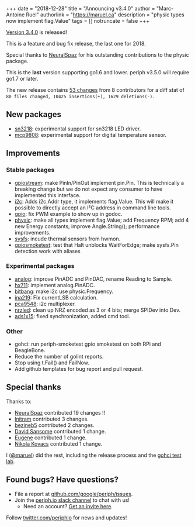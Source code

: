 +++
date = "2018-12-28"
title = "Announcing v3.4.0"
author = "Marc-Antoine Ruel"
authorlink = "https://maruel.ca"
description = "physic types now implement flag.Value"
tags = []
notruncate = false
+++

[Version 3.4.0](https://github.com/google/periph/releases/tag/v3.4.0) is
released!

This is a feature and bug fix release, the last one for 2018.

Special thanks to [NeuralSpaz](https://github.com/NeuralSpaz) for his
outstanding contributions to the physic package.

This is the **last** version supporting go1.6 and lower. periph v3.5.0 will
require go1.7 or later.

<!--more-->

The new release contains [53
changes](https://github.com/google/periph/compare/v3.3.0...v3.4.0)
from 8 contributors for a diff stat of ` 80 files changed, 10425 insertions(+), 1629 deletions(-)`.


## New packages

- [sn3218](https://periph.io/x/periph/experimental/devices/sn3218):
  experimental support for sn3218 LED driver.
- [mcp9808](https://periph.io/x/periph/experimental/devices/mcp9808):
  experimental support for digital temperature sensor.


## Improvements

### Stable packages

- [gpiostream](https://periph.io/x/periph/conn/gpio/gpiostream): make
  PinIn/PinOut implement pin.Pin. This is technically a breaking change but we
  do not expect any consumer to have implemented this interface.
- [i2c](https://periph.io/x/periph/conn/i2c): Adds i2c.Addr type, it implements
  flag.Value. This will make it possible to directly accept an I²C address in
  command line tools.
- [gpio](https://periph.io/x/periph/conn/gpio#example-PinOut--PWM): fix PWM
  example to show up in godoc.
- [physic](https://periph.io/x/periph/conn/physic): make all types implement
  flag.Value; add Frequency RPM; add 4 new Energy constants; improve
  Angle.String(); performance improvements.
- [sysfs](https://periph.io/x/periph/host/sysfs): incude thermal sensors from
  hwmon.
- [gpiosmoketest](https://periph.io/x/periph/cmd/periph-smoketest/gpiosmoketest):
  test that Halt unblocks WaitForEdge; make sysfs.Pin detection work with
  aliases


### Experimental packages

- [analog](https://periph.io/x/periph/experimental/conn/analog): improve PinADC
  and PinDAC, rename Reading to Sample.
- [hx711](https://periph.io/x/periph/experimental/devices/hx711): implement
  analog.PinADC.
- [bitbang](https://periph.io/x/periph/experimental/devices/bitbang): make i2c
  use physic.Frequency.
- [ina219](https://periph.io/x/periph/experimental/devices/ina219): Fix
  currentLSB calculation.
- [pca9548](https://periph.io/x/periph/experimental/devices/pca9548): i2c
  multiplexer.
- [nrzled](https://periph.io/x/periph/experimental/devices/nrzled): clean up NRZ
  encoded as 3 or 4 bits; merge SPIDev into Dev.
- [ads1x15](https://periph.io/x/periph/experimental/devices/ads1x15): fixed
  synchronization, added cmd tool.


### Other

- gohci: run periph-smoketest gpio smoketest on both RPi and BeagleBone.
- Reduce the number of golint reports.
- Stop using t.Fail() and FailNow.
- Add github templates for bug report and pull request.


## Special thanks

Thanks to:

- [NeuralSpaz](https://github.com/NeuralSpaz) contributed 19 changes !!
- [lnitram](https://github.com/lnitram) contributed 3 changes.
- [bezineb5](https://github.com/bezineb5) contributed 2 changes.
- [David Sansome](https://github.com/davidsansome) contributed 1 change.
- [Eugene](https://github.com/jdevelop) contributed 1 change.
- [Nikola Kovacs](https://github.com/nkovacs) contributed 1 change.

I ([@maruel](https://github.com/maruel)) did the rest, including the release
process and the [gohci test lab](https://github.com/periph/gohci).


## Found bugs? Have questions?

- File a report at
  [github.com/google/periph/issues](https://github.com/google/periph/issues).
- Join the [periph.io slack channel](https://gophers.slack.com/messages/periph/)
  to chat with us!
  - Need an account? [Get an invite
    here](http://invite.slack.golangbridge.org/).

Follow [twitter.com/periphio](https://twitter.com/periphio) for news and
updates!
